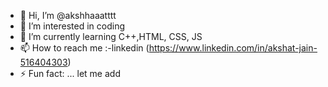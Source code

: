 - 👋 Hi, I’m @akshhaaatttt
- 👀 I’m interested in coding
- 🌱 I’m currently learning C++,HTML, CSS, JS
- 📫 How to reach me :-linkedin (https://www.linkedin.com/in/akshat-jain-516404303)
- ⚡ Fun fact: ... let me add

<!---
akshhaaatttt/akshhaaatttt is a ✨ special ✨ repository because its `README.md` (this file) appears on your GitHub profile.
You can click the Preview link to take a look at your changes.
--->

